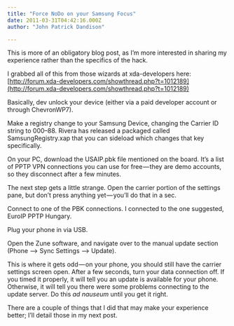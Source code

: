 ```yaml
---
title: "Force NoDo on your Samsung Focus"
date: 2011-03-31T04:42:16.000Z
author: "John Patrick Dandison"

---
```


This is more of an obligatory blog post, as I’m more interested in sharing my experience rather than the specifics of the hack.

I grabbed all of this from those wizards at xda-developers here: [http://forum.xda-developers.com/showthread.php?t=1012189](http://forum.xda-developers.com/showthread.php?t=1012189)

Basically, dev unlock your device (either via a paid developer account or through ChevronWP7).

Make a registry change to your Samsung Device, changing the Carrier ID string to 000–88. Rivera has released a packaged called SamsungRegistry.xap that you can sideload which changes that key specifically.

On your PC, download the USAIP.pbk file mentioned on the board. It’s a list of PPTP VPN connections you can use for free — they are demo accounts, so they disconnect after a few minutes.

The next step gets a little strange. Open the carrier portion of the settings pane, but don’t press anything yet — you’ll do that in a sec.

Connect to one of the PBK connections. I connected to the one suggested, EuroIP PPTP Hungary.

Plug your phone in via USB.

Open the Zune software, and navigate over to the manual update section (Phone –&gt; Sync Settings –&gt; Update).

This is where it gets odd — on your phone, you should still have the carrier settings screen open. After a few seconds, turn your data connection off. If you timed it properly, it will tell you an update is available for your phone. Otherwise, it will tell you there were some problems connecting to the update server. Do this _ad nauseum_ until you get it right.

There are a couple of things that I did that may make your experience better; I’ll detail those in my next post.
